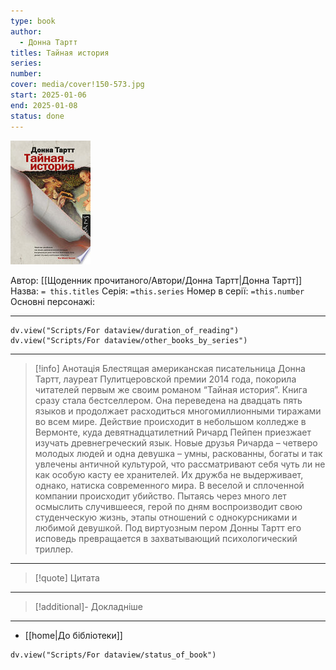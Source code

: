 ```yaml
---
type: book
author:
  - Донна Тартт
titles: Тайная история
series: 
number: 
cover: media/cover!150-573.jpg
start: 2025-01-06
end: 2025-01-08
status: done
---
```

![cover|150](media/cover!150-573.jpg)

Автор: [[Щоденник прочитаного/Автори/Донна Тартт|Донна Тартт]]
Назва: `= this.titles`
Серія:  `=this.series`
Номер в серії: `=this.number`
Основні персонажі:

---
```dataviewjs
dv.view("Scripts/For dataview/duration_of_reading")
dv.view("Scripts/For dataview/other_books_by_series")
```

---
>[!info] Анотація
>Блестящая американская писательница Донна Тартт, лауреат Пулитцеровской премии 2014 года, покорила читателей первым же своим романом “Тайная история”. Книга сразу стала бестселлером. Она переведена на двадцать пять языков и продолжает расходиться многомиллионными тиражами во всем мире. Действие происходит в небольшом колледже в Вермонте, куда девятнадцатилетний Ричард Пейпен приезжает изучать древнегреческий язык. Новые друзья Ричарда – четверо молодых людей и одна девушка – умны, раскованны, богаты и так увлечены античной культурой, что рассматривают себя чуть ли не как особую касту ее хранителей. Их дружба не выдерживает, однако, натиска современного мира. В веселой и сплоченной компании происходит убийство. Пытаясь через много лет осмыслить случившееся, герой по дням воспроизводит свою студенческую жизнь, этапы отношений с однокурсниками и любимой девушкой. Под виртуозным пером Донны Тартт его исповедь превращается в захватывающий психологический триллер.
___

>[!quote] Цитата

---
>[!additional]- Докладніше

---

- [[home|До бібліотеки]]

```dataviewjs
dv.view("Scripts/For dataview/status_of_book")
```